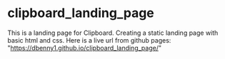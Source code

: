 # clipboard_landing_page
This is a landing page for Clipboard.
Creating a static landing page with basic html and css.
Here is a live url from github pages: "https://dbenny1.github.io/clipboard_landing_page/"
